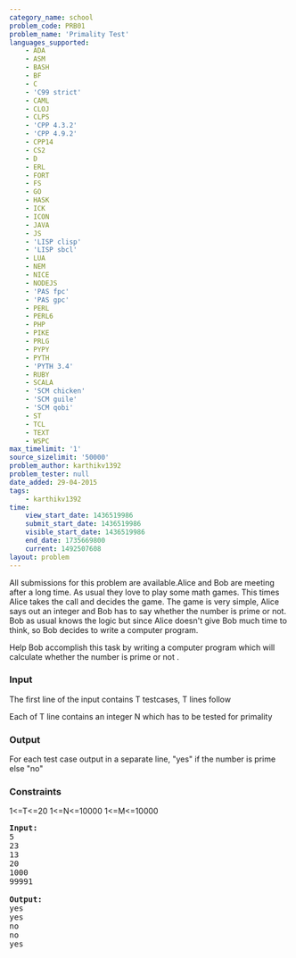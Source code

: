 ```yaml
---
category_name: school
problem_code: PRB01
problem_name: 'Primality Test'
languages_supported:
    - ADA
    - ASM
    - BASH
    - BF
    - C
    - 'C99 strict'
    - CAML
    - CLOJ
    - CLPS
    - 'CPP 4.3.2'
    - 'CPP 4.9.2'
    - CPP14
    - CS2
    - D
    - ERL
    - FORT
    - FS
    - GO
    - HASK
    - ICK
    - ICON
    - JAVA
    - JS
    - 'LISP clisp'
    - 'LISP sbcl'
    - LUA
    - NEM
    - NICE
    - NODEJS
    - 'PAS fpc'
    - 'PAS gpc'
    - PERL
    - PERL6
    - PHP
    - PIKE
    - PRLG
    - PYPY
    - PYTH
    - 'PYTH 3.4'
    - RUBY
    - SCALA
    - 'SCM chicken'
    - 'SCM guile'
    - 'SCM qobi'
    - ST
    - TCL
    - TEXT
    - WSPC
max_timelimit: '1'
source_sizelimit: '50000'
problem_author: karthikv1392
problem_tester: null
date_added: 29-04-2015
tags:
    - karthikv1392
time:
    view_start_date: 1436519986
    submit_start_date: 1436519986
    visible_start_date: 1436519986
    end_date: 1735669800
    current: 1492507608
layout: problem
---
```

All submissions for this problem are available.Alice and Bob are meeting after a long time. As usual they love to play some math games. This times Alice takes the call and decides the game. The game is very simple, Alice says out an integer and Bob has to say whether the number is prime or not. Bob as usual knows the logic but since Alice doesn't give Bob much time to think, so Bob decides to write a computer program.

Help Bob accomplish this task by writing a computer program which will calculate whether the number is prime or not .

### Input

The first line of the input contains T testcases, T lines follow

 Each of T line contains an integer N which has to be tested for primality

### Output

For each test case output in a separate line, "yes" if the number is prime else "no"

### Constraints

1<=T<=20
1<=N<=10000
1<=M<=10000

<pre><b>Input:</b>
5
23
13
20
1000
99991

<b>Output:</b>
yes
yes
no
no
yes
</pre>